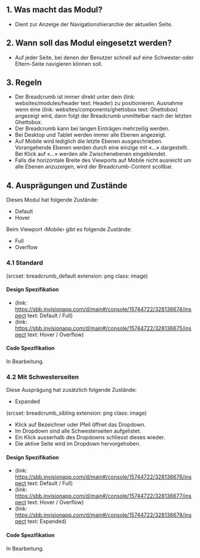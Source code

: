 ## 1. Was macht das Modul?
* Dient zur Anzeige der Navigationshierarchie der aktuellen Seite.

## 2. Wann soll das Modul eingesetzt werden? 
* Auf jeder Seite, bei denen der Benutzer schnell auf eine Schwester-oder Eltern-Seite navigieren können soll.

## 3. Regeln
* Der Breadcrumb ist immer direkt unter dem (link: websites/modules/header text: Header) zu positionieren. Ausnahme wenn eine (link: websites/components/ghettobox text: Ghettobox) angezeigt wird, dann folgt der Breadcrumb unmittelbar nach der letzten Ghettobox.
* Der Breadcrumb kann bei langen Einträgen mehrzeilig werden.
* Bei Desktop und Tablet werden immer alle Ebenen angezeigt.
* Auf Mobile wird lediglich die letzte Ebenen ausgeschrieben. Vorangehende Ebenen werden durch eine einzige mit «...» dargestellt. Bei Klick auf «...» werden alle Zwischenebenen eingeblendet.
* Falls die horizontale Breite des Viewports auf Mobile nicht ausreicht um alle Ebenen anzuzeigen, wird der Breadcrumb-Content scollbar.

## 4. Ausprägungen und Zustände 
Dieses Modul hat folgende Zustände:
* Default
* Hover

Beim Viewport ‹Mobile› gibt es folgende Zustände:
* Full
* Overflow

### 4.1 Standard
(srcset: breadcrumb_default extension: png class: image)

#### Design Spezifikation
*   (link: https://sbb.invisionapp.com/d/main#/console/15744722/328136674/inspect text: Default / Full)
*   (link: https://sbb.invisionapp.com/d/main#/console/15744722/328136675/inspect text: Hover / Overflow)

#### Code Spezifikation
In Bearbeitung.

### 4.2 Mit Schwesterseiten
Diese Ausprägung hat zusätzlich folgende Zustände:
* Expanded

(srcset: breadcrumb_sibling extension: png class: image)
* Klick auf Bezeichner oder Pfeil öffnet das Dropdown.
* Im Dropdown sind alle Schwesterseiten aufgelistet.
* Ein Klick ausserhalb des Dropdowns schliesst dieses wieder.
* Die aktive Seite wird im Dropdown hervorgehoben.

#### Design Spezifikation
*   (link: https://sbb.invisionapp.com/d/main#/console/15744722/328136676/inspect text: Default / Full)
*   (link: https://sbb.invisionapp.com/d/main#/console/15744722/328136677/inspect text: Hover / Overflow)
*   (link: https://sbb.invisionapp.com/d/main#/console/15744722/328136678/inspect text: Expanded)

#### Code Spezifikation
In Bearbeitung.